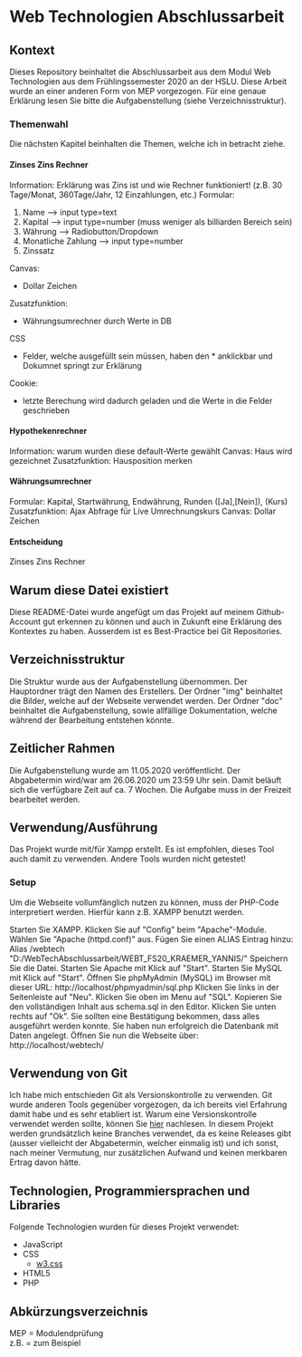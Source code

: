 # Web Technologien Abschlussarbeit

## Kontext
Dieses Repository beinhaltet die Abschlussarbeit aus dem Modul Web Technologien aus dem Frühlingssemester 2020 an der HSLU.
Diese Arbeit wurde an einer anderen Form von MEP vorgezogen. Für eine genaue Erklärung lesen Sie bitte die Aufgabenstellung (siehe Verzeichnisstruktur).

### Themenwahl

Die nächsten Kapitel beinhalten die Themen, welche ich in betracht ziehe.

#### Zinses Zins Rechner

Information: Erklärung was Zins ist und wie Rechner funktioniert!
(z.B. 30 Tage/Monat, 360Tage/Jahr, 12 Einzahlungen, etc.)
Formular:
1. Name --> input type=text
2. Kapital --> input type=number (muss weniger als billiarden Bereich sein)
3. Währung --> Radiobutton/Dropdown
4. Monatliche Zahlung --> input type=number
5. Zinssatz

Canvas:
* Dollar Zeichen

Zusatzfunktion:
* Währungsumrechner durch Werte in DB

CSS
* Felder, welche ausgefüllt sein müssen, haben den * anklickbar und Dokumnet springt zur Erklärung

Cookie:
* letzte Berechung wird dadurch geladen und die Werte in die Felder geschrieben

#### Hypothekenrechner

Information: warum wurden diese default-Werte gewählt
Canvas: Haus wird gezeichnet
Zusatzfunktion: Hausposition merken

#### Währungsumrechner

Formular: Kapital, Startwährung, Endwährung, Runden ([Ja],[Nein]), (Kurs)
Zusatzfunktion: Ajax Abfrage für Live Umrechnungskurs
Canvas: Dollar Zeichen

#### Entscheidung

Zinses Zins Rechner

## Warum diese Datei existiert

Diese README-Datei wurde angefügt um das Projekt auf meinem Github-Account gut erkennen zu können und auch in Zukunft eine Erklärung des Kontextes zu haben. Ausserdem ist es Best-Practice bei Git Repositories.

## Verzeichnisstruktur

Die Struktur wurde aus der Aufgabenstellung übernommen.
Der Hauptordner trägt den Namen des Erstellers.
Der Ordner "img" beinhaltet die Bilder, welche auf der Webseite verwendet werden.
Der Ordner "doc" beinhaltet die Aufgabenstellung, sowie allfällige Dokumentation, welche während der Bearbeitung entstehen könnte.

## Zeitlicher Rahmen

Die Aufgabenstellung wurde am 11.05.2020 veröffentlicht.
Der Abgabetermin wird/war am 26.06.2020 um 23:59 Uhr sein.
Damit beläuft sich die verfügbare Zeit auf ca. 7 Wochen.
Die Aufgabe muss in der Freizeit bearbeitet werden.

## Verwendung/Ausführung

Das Projekt wurde mit/für Xampp erstellt. 
Es ist empfohlen, dieses Tool auch damit zu verwenden. 
Andere Tools wurden nicht getestet!

### Setup

Um die Webseite vollumfänglich nutzen zu können, muss der PHP-Code interpretiert werden. Hierfür kann z.B. XAMPP benutzt werden.

Starten Sie XAMPP.
Klicken Sie auf "Config" beim "Apache"-Module.
Wählen Sie "Apache (httpd.conf)" aus.
Fügen Sie einen ALIAS Eintrag hinzu:
    Alias /webtech "D:/WebTechAbschlussarbeit/WEBT_FS20_KRAEMER_YANNIS/"
Speichern Sie die Datei.
Starten Sie Apache mit Klick auf "Start".
Starten Sie MySQL  mit Klick auf "Start".
Öffnen Sie phpMyAdmin (MySQL) im Browser mit dieser URL:
    http://localhost/phpmyadmin/sql.php
Klicken Sie links in der Seitenleiste auf "Neu".
Klicken Sie oben im Menu auf "SQL".
Kopieren Sie den vollständigen Inhalt aus schema.sql in den Editor.
Klicken Sie unten rechts auf "Ok".
Sie sollten eine Bestätigung bekommen, dass alles ausgeführt werden konnte. Sie haben nun erfolgreich die Datenbank mit Daten angelegt.
Öffnen Sie nun die Webseite über:
    http://localhost/webtech/

## Verwendung von Git

Ich habe mich entschieden Git als Versionskontrolle zu verwenden.
Git wurde anderen Tools gegenüber vorgezogen, da ich bereits viel Erfahrung damit habe und es sehr etabliert ist.
Warum eine Versionskontrolle verwendet werden sollte, können Sie [hier](https://www.atlassian.com/git/tutorials/what-is-version-control) nachlesen.
In diesem Projekt werden grundsätzlich keine Branches verwendet, da es keine Releases gibt (ausser vielleicht der Abgabetermin, welcher einmalig ist)
und ich sonst, nach meiner Vermutung, nur zusätzlichen Aufwand und keinen merkbaren Ertrag davon hätte.

## Technologien, Programmiersprachen und Libraries

Folgende Technologien wurden für dieses Projekt verwendet:
- JavaScript
- CSS
    - [w3.css](https://www.w3schools.com/w3css/4/w3.css)
- HTML5
- PHP

## Abkürzungsverzeichnis

MEP = Modulendprüfung<br>
z.B. = zum Beispiel

